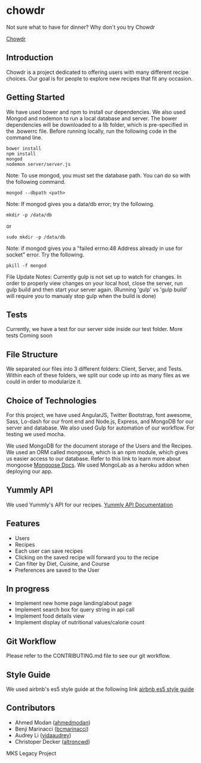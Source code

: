 # chowdr
Not sure what to have for dinner?
Why don't you try Chowdr

[Chowdr]( http://chowdr9.herokuapp.com/)

## Introduction

Chowdr is a project dedicated to offering users with many different recipe choices. Our goal is for people to explore new recipes that fit any occasion.

## Getting Started

We have used bower and npm to install our dependencies. We also used Mongod and nodemon to run a local database and server. The bower dependencies will be downloaded to a lib folder, which is pre-specified in the .bowerrc file. Before running locally, run the following code in the command line.
```
bower install
npm install
mongod
nodemon server/server.js
```

Note: To use mongod, you must set the database path. You can do so with the following command.
```
mongod --dbpath <path>
```

Note: If mongod gives you a data/db error; try the following.
```
mkdir -p /data/db
```
or
```
sudo mkdir -p /data/db
```
Note: if mongod gives you a "failed errno:48 Address already in use for socket" error.  Try the following.
```
pkill -f mongod
```

File Update Notes:  Currently gulp is not set up to watch for changes.  In order to properly view changes on your local host, close the server, run gulp build and then start your server again.
(Running 'gulp' vs 'gulp build' will require you to manualy stop gulp when the build is done)

## Tests

Currently, we have a test for our server side inside our test folder.
More tests Coming soon

## File Structure

We separated our files into 3 different folders: Client, Server, and Tests. Within each of these folders, we split our code up into as many files as we could in order to modularize it.

## Choice of Technologies

For this project, we have used AngularJS, Twitter Bootstrap, font awesome, Sass, Lo-dash for our front end and Node.js, Express, and MongoDB for our server and database. We also used Gulp for automation of our workflow. For testing we used mocha.

We used MongoDB for the document storage of the Users and the Recipes. We used an ORM called mongoose, which is an npm
module, which gives us easier access to our database. Refer to this link to learn more about mongoose [Mongoose Docs](http://mongoosejs.com/). We used MongoLab as a heroku addon when deploying our app.

## Yummly API
We used Yummly's API for our recipes.
[Yummly API Documentation](https://developer.yummly.com/documentation)

## Features
- Users
- Recipes
- Each user can save recipes
- Clicking on the saved recipe will forward you to the recipe
- Can filter by Diet, Cuisine, and Course
- Preferences are saved to the User

## In progress
- Implement new home page landing/about page
- Implement search box for query string in api call
- Implement food details view
- Implement display of nutritional values/calorie count

## Git Workflow

Please refer to the CONTRIBUTING.md file to see our git workflow.

## Style Guide

We used airbnb's es5 style guide at the following link
[airbnb es5 style guide](https://github.com/airbnb/javascript/tree/master/es5)

## Contributors
- Ahmed Modan ([ahmedmodan](https://github.com/ahmedmodan))
- Benji Marinacci ([bcmarinacci](https://github.com/bcmarinacci))
- Audrey Li ([vidaaudrey](https://github.com/vidaaudrey))
- Christoper Decker ([altroncwd](https://github.com/altroncwd))

MKS Legacy Project
